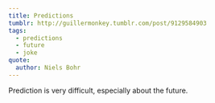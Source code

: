 ```yaml
---
title: Predictions
tumblr: http://guillermonkey.tumblr.com/post/9129584903
tags:
  - predictions
  - future
  - joke
quote:
  author: Niels Bohr
---
```


Prediction is very difficult, especially about the future.
